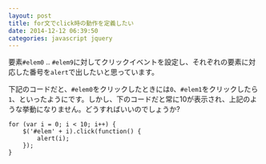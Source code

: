```yaml
---
layout: post
title: for文でclick時の動作を定義したい
date: 2014-12-12 06:39:50
categories: javascript jquery
---
```

<!-- {% raw %} -->
<p>要素<code>#elem0</code> .. <code>#elem9</code>に対してクリックイベントを設定し、それぞれの要素に対応した番号を<code>alert</code>で出したいと思っています。</p>

<p>下記のコードだと、<code>#elem0</code>をクリックしたときには<code>0</code>、<code>#elem1</code>をクリックしたら<code>1</code>、といったようにです。しかし、下のコードだと常に10が表示され、上記のような挙動になりません。どうすればいいのでしょうか?</p>

<pre><code>for (var i = 0; i &lt; 10; i++) {
    $('#elem' + i).click(function() {
        alert(i);
    });
}
</code></pre>
<!-- {% endraw %} -->

